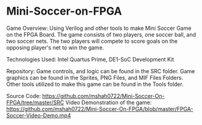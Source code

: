 # Mini-Soccer-on-FPGA

Game Overview:
Using Verilog and other tools to make Mini Soccer Game on the FPGA Board.
The game consists of two players, one soccer ball, and two soccer nets. The two players will compete to score goals on the opposing player's net to win the game. 

Technologies Used:
Intel Quartus Prime,
DE1-SoC Development Kit

Repository:
Game controls, and logic can be found in the SRC folder.
Game graphics can be found in the Sprites, PNG Files, and MIF Files Folders.
Other tools utilized to make this game can be found in the Tools folder.

Source Code: https://github.com/mshah0722/Mini-Soccer-On-FPGA/tree/master/SRC
Video Demonstration of the game: https://github.com/mshah0722/Mini-Soccer-On-FPGA/blob/master/FPGA-Soccer-Video-Demo.mp4
